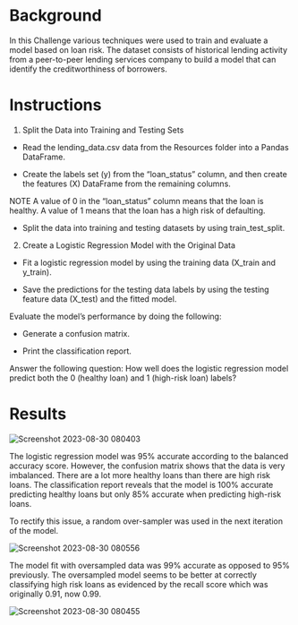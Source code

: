 #  Background


In this Challenge various techniques were used to train and evaluate a model based on loan risk. The dataset consists of historical lending activity from a peer-to-peer lending services company to build a model that can identify the creditworthiness of borrowers.

#  Instructions


1. Split the Data into Training and Testing Sets


-  Read the lending_data.csv data from the Resources folder into a Pandas DataFrame.

-  Create the labels set (y) from the “loan_status” column, and then create the features (X) DataFrame from the remaining columns.

NOTE
A value of 0 in the “loan_status” column means that the loan is healthy. A value of 1 means that the loan has a high risk of defaulting.

- Split the data into training and testing datasets by using train_test_split.

2. Create a Logistic Regression Model with the Original Data


- Fit a logistic regression model by using the training data (X_train and y_train).

- Save the predictions for the testing data labels by using the testing feature data (X_test) and the fitted model.

Evaluate the model’s performance by doing the following:

- Generate a confusion matrix.

- Print the classification report.

Answer the following question: How well does the logistic regression model predict both the 0 (healthy loan) and 1 (high-risk loan) labels?

#  Results

![Screenshot 2023-08-30 080403](https://github.com/Jeremy-Mallory/credit-risk-classification/assets/122320256/9d7d05c2-3661-44dc-88da-6a4653e74f46)

The logistic regression model was 95% accurate according to the balanced accuracy score. However, the confusion matrix shows that the data is very imbalanced. There are a lot more healthy loans than there are high risk loans. The classification report reveals that the model is 100% accurate predicting healthy loans but only 85% accurate when predicting high-risk loans.

To rectify this issue, a random over-sampler was used in the next iteration of the model.


![Screenshot 2023-08-30 080556](https://github.com/Jeremy-Mallory/credit-risk-classification/assets/122320256/8d780477-fcd9-48af-a223-02a73a5bab9c)


The model fit with oversampled data was 99% accurate as opposed to 95% previously. The oversampled model seems to be better at correctly classifying high risk loans as evidenced by the recall score which was originally 0.91, now 0.99.


![Screenshot 2023-08-30 080455](https://github.com/Jeremy-Mallory/credit-risk-classification/assets/122320256/2608ad7f-4d55-4a41-9a62-7bcc6ac2e51e)

